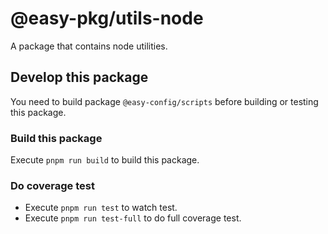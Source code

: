 # @easy-pkg/utils-node

A package that contains node utilities.

## Develop this package

You need to build package `@easy-config/scripts` before building or testing this package.

### Build this package

Execute `pnpm run build` to build this package.

### Do coverage test

- Execute `pnpm run test` to watch test.
- Execute `pnpm run test-full` to do full coverage test.
